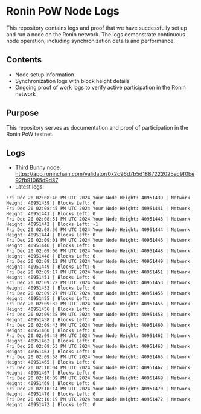 # Ronin PoW Node Logs

This repository contains logs and proof that we have successfully set up and run a node on the Ronin network. The logs demonstrate continuous node operation, including synchronization details and performance.

## Contents

- Node setup information
- Synchronization logs with block height details
- Ongoing proof of work logs to verify active participation in the Ronin network

## Purpose

This repository serves as documentation and proof of participation in the Ronin PoW testnet.

## Logs

- [Third Bunny](https://thirdbunny.xyz/) node: https://app.roninchain.com/validator/0x2c96d7b5d1887222025ec9f0be92fb91065d9d87
- Latest logs:
```
Fri Dec 20 02:08:40 PM UTC 2024 Your Node Height: 40951439 | Network Height: 40951439 | Blocks Left: 0
Fri Dec 20 02:08:45 PM UTC 2024 Your Node Height: 40951441 | Network Height: 40951441 | Blocks Left: 0
Fri Dec 20 02:08:51 PM UTC 2024 Your Node Height: 40951443 | Network Height: 40951442 | Blocks Left: -1
Fri Dec 20 02:08:56 PM UTC 2024 Your Node Height: 40951444 | Network Height: 40951444 | Blocks Left: 0
Fri Dec 20 02:09:01 PM UTC 2024 Your Node Height: 40951446 | Network Height: 40951446 | Blocks Left: 0
Fri Dec 20 02:09:06 PM UTC 2024 Your Node Height: 40951448 | Network Height: 40951448 | Blocks Left: 0
Fri Dec 20 02:09:12 PM UTC 2024 Your Node Height: 40951449 | Network Height: 40951449 | Blocks Left: 0
Fri Dec 20 02:09:17 PM UTC 2024 Your Node Height: 40951451 | Network Height: 40951451 | Blocks Left: 0
Fri Dec 20 02:09:22 PM UTC 2024 Your Node Height: 40951453 | Network Height: 40951453 | Blocks Left: 0
Fri Dec 20 02:09:27 PM UTC 2024 Your Node Height: 40951455 | Network Height: 40951455 | Blocks Left: 0
Fri Dec 20 02:09:32 PM UTC 2024 Your Node Height: 40951456 | Network Height: 40951456 | Blocks Left: 0
Fri Dec 20 02:09:38 PM UTC 2024 Your Node Height: 40951458 | Network Height: 40951458 | Blocks Left: 0
Fri Dec 20 02:09:43 PM UTC 2024 Your Node Height: 40951460 | Network Height: 40951460 | Blocks Left: 0
Fri Dec 20 02:09:48 PM UTC 2024 Your Node Height: 40951462 | Network Height: 40951462 | Blocks Left: 0
Fri Dec 20 02:09:53 PM UTC 2024 Your Node Height: 40951463 | Network Height: 40951463 | Blocks Left: 0
Fri Dec 20 02:09:58 PM UTC 2024 Your Node Height: 40951465 | Network Height: 40951465 | Blocks Left: 0
Fri Dec 20 02:10:04 PM UTC 2024 Your Node Height: 40951467 | Network Height: 40951467 | Blocks Left: 0
Fri Dec 20 02:10:09 PM UTC 2024 Your Node Height: 40951469 | Network Height: 40951469 | Blocks Left: 0
Fri Dec 20 02:10:14 PM UTC 2024 Your Node Height: 40951470 | Network Height: 40951470 | Blocks Left: 0
Fri Dec 20 02:10:19 PM UTC 2024 Your Node Height: 40951472 | Network Height: 40951472 | Blocks Left: 0
```
